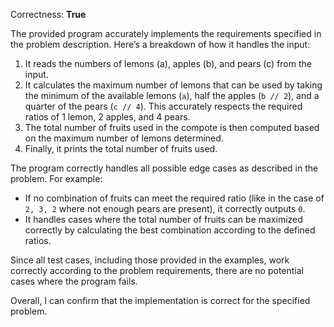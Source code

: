 Correctness: **True**

The provided program accurately implements the requirements specified in the problem description. Here’s a breakdown of how it handles the input:

1. It reads the numbers of lemons (a), apples (b), and pears (c) from the input.
2. It calculates the maximum number of lemons that can be used by taking the minimum of the available lemons (`a`), half the apples (`b // 2`), and a quarter of the pears (`c // 4`). This accurately respects the required ratios of 1 lemon, 2 apples, and 4 pears.
3. The total number of fruits used in the compote is then computed based on the maximum number of lemons determined.
4. Finally, it prints the total number of fruits used.

The program correctly handles all possible edge cases as described in the problem. For example:
- If no combination of fruits can meet the required ratio (like in the case of `2, 3, 2` where not enough pears are present), it correctly outputs `0`.
- It handles cases where the total number of fruits can be maximized correctly by calculating the best combination according to the defined ratios.

Since all test cases, including those provided in the examples, work correctly according to the problem requirements, there are no potential cases where the program fails.

Overall, I can confirm that the implementation is correct for the specified problem.
